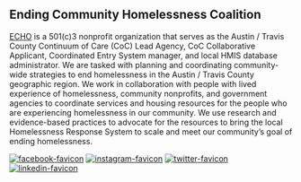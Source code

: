 ## Ending Community Homelessness Coalition

[ECHO](https://www.austinecho.org) is a 501(c)3 nonprofit organization that serves as the Austin / Travis County Continuum of Care (CoC) Lead Agency, CoC Collaborative Applicant, Coordinated Entry System manager, and local HMIS database administrator. We are tasked with planning and coordinating community-wide strategies to end homelessness in the Austin / Travis County geographic region. We work in collaboration with people with lived experience of homelessness, community nonprofits, and government agencies to coordinate services and housing resources for the people who are experiencing homelessness in our community. We use research and evidence-based practices to advocate for the resources to bring the local Homelessness Response System to scale and meet our community’s goal of ending homelessness.

[![facebook-favicon](https://echo2019.wpenginepowered.com/wp-content/uploads/2019/05/logo-e1597849534966.png)](https://www.facebook.com/atxecho) [![instagram-favicon](https://echo2019.wpenginepowered.com/wp-content/uploads/2019/05/logo-e1597849534966.png)](https://www.instagram.com/atx_echo/) [![twitter-favicon](https://echo2019.wpenginepowered.com/wp-content/uploads/2019/05/logo-e1597849534966.png)](https://twitter.com/atxecho) [![linkedin-favicon](https://echo2019.wpenginepowered.com/wp-content/uploads/2019/05/logo-e1597849534966.png)](https://www.linkedin.com/company/ending-community-homelessness-coalition)

<!--

**Here are some ideas to get you started:**

🙋‍♀️ A short introduction - what is your organization all about?
🌈 Contribution guidelines - how can the community get involved?
👩‍💻 Useful resources - where can the community find your docs? Is there anything else the community should know?
🍿 Fun facts - what does your team eat for breakfast?
🧙 Remember, you can do mighty things with the power of [Markdown](https://docs.github.com/github/writing-on-github/getting-started-with-writing-and-formatting-on-github/basic-writing-and-formatting-syntax)
-->
